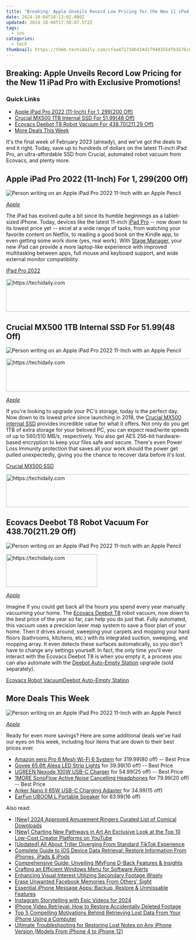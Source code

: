 ```yaml
---
title: "Breaking: Apple Unveils Record Low Pricing for the New 11 iPad Pro with Exclusive Promotions!"
date: 2024-10-04T18:13:02.080Z
updated: 2024-10-06T17:58:07.572Z
tags:
  - ios
categories:
  - tech
thumbnail: https://thmb.techidaily.com/cfaa471734b434d1f940355dfb1b76c8db9d162f456d0da8fe799d1c6ecd8924.jpg
---
```


## Breaking: Apple Unveils Record Low Pricing for the New 11 iPad Pro with Exclusive Promotions!

### Quick Links

* [Apple iPad Pro 2022 (11-Inch) For $1,299 ($200 Off)](https://www.howtogeek.com/874258/apples-11-inch-ipad-pro-drops-back-to-its-lowest-price-ever-plus-more-deals/#apple-ipad-pro-2022-11-inch-for-1-299-200-off)
* [Crucial MX500 1TB Internal SSD For $51.99 ($48 Off)](https://www.howtogeek.com/874258/apples-11-inch-ipad-pro-drops-back-to-its-lowest-price-ever-plus-more-deals/#crucial-mx500-1tb-internal-ssd-for-51-99-48-off)
* [Ecovacs Deebot T8 Robot Vacuum For $438.70 ($211.29 Off)](https://www.howtogeek.com/874258/apples-11-inch-ipad-pro-drops-back-to-its-lowest-price-ever-plus-more-deals/#ecovacs-deebot-t8-robot-vacuum-for-438-70-211-29-off)
* [More Deals This Week](https://audio-shaping.techidaily.com/new-the-future-of-filmmaking-techniques-for-automatic-audio-and-video-synchronization-for-2024/)

 It's the final week of February 2023 (already), and we've got the deals to end it right. Today, save up to hundreds of dollars on the latest 11-inch iPad Pro, an ultra-affordable SSD from Crucial, automated robot vacuum from Ecovacs, and plenty more.

##  Apple iPad Pro 2022 (11-Inch) For $1,299 ($200 Off)

![Person writing on an Apple iPad Pro 2022 11-Inch with an Apple Pencil](https://static1.howtogeekimages.com/wordpress/wp-content/uploads/2023/02/HTG-Deals-02.22.23-Apple-iPad-Pro-2022-11-Inch.png) 

_[Apple](https://www.amazon.com/dp/B0BJLF8XC2)_

 The iPad has evolved quite a bit since its humble beginnings as a tablet-sized iPhone. Today, devices like the latest 11-inch [iPad Pro](https://www.amazon.com/dp/B0BJLF8XC2?tag=htg-v2-5eil11f-20&ascsubtag=UUhtgUeUpU202599&asc%5Frefurl=https%3A%2F%2Fwww.howtogeek.com%2F874258%2Fapples-11-inch-ipad-pro-drops-back-to-its-lowest-price-ever-plus-more-deals%2F&asc%5Fcampaign=Short-Term) \-- now down to its lowest price yet -- excel at a wide range of tasks, from watching your favorite content on Netflix, to reading a good book on the Kindle app, to even getting some work done (yes, real work). With [Stage Manager](https://extra-skills.techidaily.com/new-instilling-illusions-blur-wonders-in-adobes-visual-staging-tools/), your new iPad can provide a more laptop-like experience with improved multitasking between apps, full mouse and keyboard support, and wide external monitor compatibility.

[iPad Pro 2022](https://www.amazon.com/dp/B0BJLF8XC2?tag=htg-v2-5eil11f-20&ascsubtag=UUhtgUeUpU202599&asc%5Frefurl=https%3A%2F%2Fwww.howtogeek.com%2F874258%2Fapples-11-inch-ipad-pro-drops-back-to-its-lowest-price-ever-plus-more-deals%2F&asc%5Fcampaign=Short-Term) 

<!-- affiliate ads begin -->
<a href="https://aligracehair.sjv.io/c/5597632/1915870/19272" target="_top" id="1915870">
  <img src="//a.impactradius-go.com/display-ad/19272-1915870" border="0" alt="https://techidaily.com" width="728" height="90"/>
</a>
<img height="0" width="0" src="https://aligracehair.sjv.io/i/5597632/1915870/19272" style="position:absolute;visibility:hidden;" border="0" />
<!-- affiliate ads end -->

##  Crucial MX500 1TB Internal SSD For $51.99 ($48 Off)

![Person writing on an Apple iPad Pro 2022 11-Inch with an Apple Pencil](https://static1.howtogeekimages.com/wordpress/wp-content/uploads/2023/02/HTG-Deals-02.22.23-Apple-iPad-Pro-2022-11-Inch.png) 

<!-- affiliate ads begin -->
<a href="https://appsumo.8odi.net/c/5597632/2044585/7443" target="_top" id="2044585">
  <img src="//a.impactradius-go.com/display-ad/7443-2044585" border="0" alt="https://techidaily.com" width="728" height="90"/>
</a>
<img height="0" width="0" src="https://appsumo.8odi.net/i/5597632/2044585/7443" style="position:absolute;visibility:hidden;" border="0" />
<!-- affiliate ads end -->

_[Apple](https://www.amazon.com/dp/B0BJLF8XC2)_

 If you're looking to upgrade your PC's storage, today is the perfect day. Now down to its lowest price since launching in 2018, the [Crucial MX500 internal SSD](https://www.amazon.com/dp/B078211KBB?tag=htg-v2-5eil11f-20&ascsubtag=UUhtgUeUpU202599&asc%5Frefurl=https%3A%2F%2Fwww.howtogeek.com%2F874258%2Fapples-11-inch-ipad-pro-drops-back-to-its-lowest-price-ever-plus-more-deals%2F&asc%5Fcampaign=Short-Term) provides incredible value for what it offers. Not only do you get 1TB of extra storage for your beloved PC, you can expect read/write speeds of up to 560/510 MB/s, respectively. You also get AES 256-bit hardware-based encryption to keep your files safe and secure. There's even Power Loss Immunity protection that saves all your work should the power get pulled unexpectedly, giving you the chance to recover data before it's lost.

[Crucial MX500 SSD](https://www.amazon.com/dp/B078211KBB?tag=htg-v2-5eil11f-20&ascsubtag=UUhtgUeUpU202599&asc%5Frefurl=https%3A%2F%2Fwww.howtogeek.com%2F874258%2Fapples-11-inch-ipad-pro-drops-back-to-its-lowest-price-ever-plus-more-deals%2F&asc%5Fcampaign=Short-Term) 

<!-- affiliate ads begin -->
<a href="https://appsumo.8odi.net/c/5597632/2132162/7443" target="_top" id="2132162">
  <img src="//a.impactradius-go.com/display-ad/7443-2132162" border="0" alt="https://techidaily.com" width="728" height="90"/>
</a>
<img height="0" width="0" src="https://appsumo.8odi.net/i/5597632/2132162/7443" style="position:absolute;visibility:hidden;" border="0" />
<!-- affiliate ads end -->

##  Ecovacs Deebot T8 Robot Vacuum For $438.70 ($211.29 Off)

![Person writing on an Apple iPad Pro 2022 11-Inch with an Apple Pencil](https://static1.howtogeekimages.com/wordpress/wp-content/uploads/2023/02/HTG-Deals-02.22.23-Apple-iPad-Pro-2022-11-Inch.png) 

<!-- affiliate ads begin -->
<a href="https://bluettius.sjv.io/c/5597632/2139120/17108" target="_top" id="2139120">
  <img src="//a.impactradius-go.com/display-ad/17108-2139120" border="0" alt="https://techidaily.com" width="250" height="90"/>
</a>
<img height="0" width="0" src="https://bluettius.sjv.io/i/5597632/2139120/17108" style="position:absolute;visibility:hidden;" border="0" />
<!-- affiliate ads end -->

_[Apple](https://www.amazon.com/dp/B0BJLF8XC2)_

 Imagine if you could get back all the hours you spend every year manually vacuuming your home. The [Ecovacs Deebot T8](https://www.amazon.com/dp/B08CSVDHTR?tag=htg-v2-5eil11f-20&ascsubtag=UUhtgUeUpU202599&asc%5Frefurl=https%3A%2F%2Fwww.howtogeek.com%2F874258%2Fapples-11-inch-ipad-pro-drops-back-to-its-lowest-price-ever-plus-more-deals%2F&asc%5Fcampaign=Short-Term) robot vacuum, now down to the best price of the year so far, can help you do just that. Fully automated, this vacuum uses a precision laser map system to save a floor plan of your home. Then it drives around, sweeping your carpets and mopping your hard floors (bathrooms, kitchens, etc.) with its integrated suction, sweeping, and mopping array. It even detects these surfaces automatically, so you don't have to change any settings yourself. In fact, the only time you'll ever interact with the Ecovacs Deebot T8 is when you empty it, a process you can also automate with the [Deebot Auto-Empty Station](https://www.amazon.com/dp/B08GHV4YFS?tag=htg-v2-5eil11f-20&ascsubtag=UUhtgUeUpU202599&asc%5Frefurl=https%3A%2F%2Fwww.howtogeek.com%2F874258%2Fapples-11-inch-ipad-pro-drops-back-to-its-lowest-price-ever-plus-more-deals%2F&asc%5Fcampaign=Short-Term) upgrade (sold separately).

[Ecovacs Robot Vacuum](https://www.amazon.com/dp/B08CSVDHTR?tag=htg-v2-5eil11f-20&ascsubtag=UUhtgUeUpU202599&asc%5Frefurl=https%3A%2F%2Fwww.howtogeek.com%2F874258%2Fapples-11-inch-ipad-pro-drops-back-to-its-lowest-price-ever-plus-more-deals%2F&asc%5Fcampaign=Short-Term)[Deebot Auto-Empty Station](https://www.amazon.com/dp/B08GHV4YFS?tag=htg-v2-5eil11f-20&ascsubtag=UUhtgUeUpU202599&asc%5Frefurl=https%3A%2F%2Fwww.howtogeek.com%2F874258%2Fapples-11-inch-ipad-pro-drops-back-to-its-lowest-price-ever-plus-more-deals%2F&asc%5Fcampaign=Short-Term) 

##  More Deals This Week

![Person writing on an Apple iPad Pro 2022 11-Inch with an Apple Pencil](https://static1.howtogeekimages.com/wordpress/wp-content/uploads/2023/02/HTG-Deals-02.22.23-Apple-iPad-Pro-2022-11-Inch.png) 

_[Apple](https://www.amazon.com/dp/B0BJLF8XC2)_

 Ready for even more savings? Here are some additional deals we've had our eyes on this week, including four items that are down to their best prices ever.

* [Amazon eero Pro 6 Mesh Wi-Fi 6 System](https://www.amazon.com/dp/B085VNCZHZ?tag=htg-v2-5eil11f-20&ascsubtag=UUhtgUeUpU202599&asc%5Frefurl=https%3A%2F%2Fwww.howtogeek.com%2F874258%2Fapples-11-inch-ipad-pro-drops-back-to-its-lowest-price-ever-plus-more-deals%2F&asc%5Fcampaign=Short-Term) for $319.99 ($80 off) -- Best Price
* [Govee 65.6ft Alexa LED Strip Lights](https://www.amazon.com/dp/B083BG9NZV?tag=htg-v2-5eil11f-20&ascsubtag=UUhtgUeUpU202599&asc%5Frefurl=https%3A%2F%2Fwww.howtogeek.com%2F874258%2Fapples-11-inch-ipad-pro-drops-back-to-its-lowest-price-ever-plus-more-deals%2F&asc%5Fcampaign=Short-Term) for $39.99 ($10 off) -- Best Price
* [UGREEN Nexode 100W USB-C Charger](https://www.amazon.com/dp/B091Z6JNX4?tag=htg-v2-5eil11f-20&ascsubtag=UUhtgUeUpU202599&asc%5Frefurl=https%3A%2F%2Fwww.howtogeek.com%2F874258%2Fapples-11-inch-ipad-pro-drops-back-to-its-lowest-price-ever-plus-more-deals%2F&asc%5Fcampaign=Short-Term) for $54.99 ($25 off) -- Best Price
* [1MORE SonoFlow Active Noise Cancelling Headphones](https://www.amazon.com/dp/B0B7NBXWDV?tag=htg-v2-5eil11f-20&ascsubtag=UUhtgUeUpU202599&asc%5Frefurl=https%3A%2F%2Fwww.howtogeek.com%2F874258%2Fapples-11-inch-ipad-pro-drops-back-to-its-lowest-price-ever-plus-more-deals%2F&asc%5Fcampaign=Short-Term) for $79.99 ($20 off) -- Best Price
* [Anker Nano II 65W USB-C Charging Adapter](https://www.amazon.com/dp/B08T5QN2TR?tag=htg-v2-5eil11f-20&ascsubtag=UUhtgUeUpU202599&asc%5Frefurl=https%3A%2F%2Fwww.howtogeek.com%2F874258%2Fapples-11-inch-ipad-pro-drops-back-to-its-lowest-price-ever-plus-more-deals%2F&asc%5Fcampaign=Short-Term) for $34.99 ($15 off)
* [EarFun UBOOM L Portable Speaker](https://www.amazon.com/dp/B0B1PJ5SQ7?tag=htg-v2-5eil11f-20&ascsubtag=UUhtgUeUpU202599&asc%5Frefurl=https%3A%2F%2Fwww.howtogeek.com%2F874258%2Fapples-11-inch-ipad-pro-drops-back-to-its-lowest-price-ever-plus-more-deals%2F&asc%5Fcampaign=Short-Term) for $63.99 ($16 off)

<ins class="adsbygoogle"
     style="display:block"
     data-ad-format="autorelaxed"
     data-ad-client="ca-pub-7571918770474297"
     data-ad-slot="1223367746"></ins>

<ins class="adsbygoogle"
     style="display:block"
     data-ad-client="ca-pub-7571918770474297"
     data-ad-slot="8358498916"
     data-ad-format="auto"
     data-full-width-responsive="true"></ins>

<span class="atpl-alsoreadstyle">Also read:</span>
<div><ul>
<li><a href="https://fox-helps.techidaily.com/new-2024-approved-amusement-ringers-curated-list-of-comical-downloads/"><u>[New] 2024 Approved Amusement Ringers Curated List of Comical Downloads</u></a></li>
<li><a href="https://youtube-sure.techidaily.com/harting-new-pathways-in-art-an-exclusive-look-at-the-top-10-low-cost-creator-platforms-on-youtube/"><u>[New] Charting New Pathways in Art An Exclusive Look at the Top 10 Low-Cost Creator Platforms on YouTube</u></a></li>
<li><a href="https://extra-tips.techidaily.com/updated-all-about-triller-diverging-from-standard-tiktok-experience/"><u>[Updated] All About Triller Diverging From Standard TikTok Experience</u></a></li>
<li><a href="https://os-tips.techidaily.com/complete-guide-to-ios-device-data-retrieval-restore-information-from-iphones-ipads-and-ipods/"><u>Complete Guide to iOS Device Data Retrieval: Restore Information From iPhones, iPads & iPods</u></a></li>
<li><a href="https://os-tips.techidaily.com/comprehensive-guide-unveiling-imyfone-d-back-features-and-insights/"><u>Comprehensive Guide: Unveiling IMyFone D-Back Features & Insights</u></a></li>
<li><a href="https://win11-tips.techidaily.com/crafting-an-efficient-windows-menu-for-software-alerts/"><u>Crafting an Efficient Windows Menu for Software Alerts</u></a></li>
<li><a href="https://extra-lessons.techidaily.com/enhancing-visual-interest-utilizing-secondary-footage-wisely/"><u>Enhancing Visual Interest Utilizing Secondary Footage Wisely</u></a></li>
<li><a href="https://facebook.techidaily.com/erase-unwanted-facebook-memories-from-others-sight/"><u>Erase Unwanted Facebook Memories From Others' Sight</u></a></li>
<li><a href="https://os-tips.techidaily.com/essential-iphone-message-apps-backup-restore-and-unmissable-features/"><u>Essential iPhone Message Apps: Backup, Restore & Unmissable Features</u></a></li>
<li><a href="https://instagram-videos.techidaily.com/instagram-storytelling-with-epic-videos-for-2024/"><u>Instagram Storytelling with Epic Videos for 2024</u></a></li>
<li><a href="https://os-tips.techidaily.com/iphone-video-retrieval-how-to-restore-accidentally-deleted-footage/"><u>IPhone Video Retrieval: How to Restore Accidentally Deleted Footage</u></a></li>
<li><a href="https://os-tips.techidaily.com/top-5-compelling-motivations-behind-retrieving-lost-data-from-your-iphone-using-a-computer/"><u>Top 5 Compelling Motivations Behind Retrieving Lost Data From Your iPhone Using a Computer</u></a></li>
<li><a href="https://os-tips.techidaily.com/ultimate-troubleshooting-for-restoring-lost-notes-on-any-iphone-version-models-from-iphone-4-to-iphone-12/"><u>Ultimate Troubleshooting for Restoring Lost Notes on Any iPhone Version (Models From iPhone 4 to iPhone 12)</u></a></li>
</ul></div>

